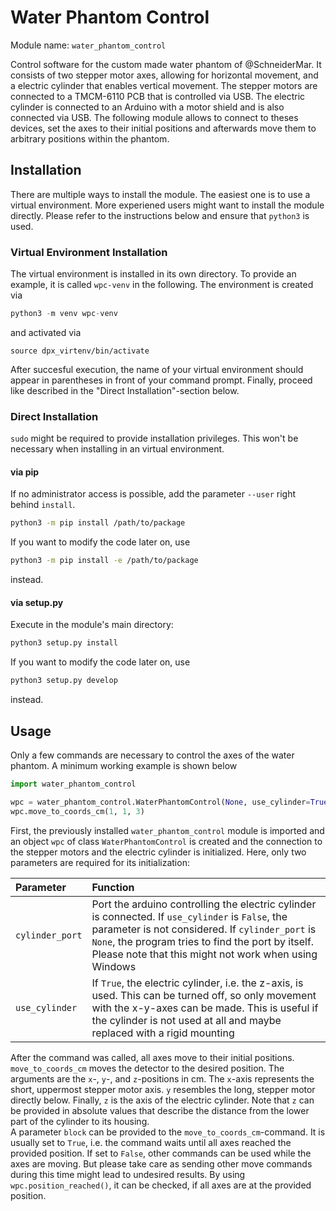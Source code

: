 # Water Phantom Control

Module name: `water_phantom_control`  

Control software for the custom made water phantom of @SchneiderMar. It consists of two stepper motor axes, allowing for horizontal movement, and a electric cylinder that enables vertical movement. The stepper motors are connected to a TMCM-6110 PCB that is controlled via USB. The electric cylinder is connected to an Arduino with a motor shield and is also connected via USB. The following module allows to connect to theses devices, set the axes to their initial positions and afterwards move them to arbitrary positions within the phantom. 

## Installation

There are multiple ways to install the module. The easiest one is to use a virtual environment. More experiened users might want to install the module directly. Please refer to the instructions below and ensure that `python3` is used.

### Virtual Environment Installation

The virtual environment is installed in its own directory. To provide an example, it is called `wpc-venv` in the following. The environment is created via

```python
python3 -m venv wpc-venv
```

and activated via

```
source dpx_virtenv/bin/activate
```

After succesful execution, the name of your virtual environment should appear in parentheses in front of your command prompt. Finally, proceed like described in the "Direct Installation"-section below.

### Direct Installation
`sudo` might be required to provide installation privileges. This won't be necessary when installing in an virtual environment.

#### via pip
If no administrator access is possible, add the parameter `--user` right behind `install`.

```bash
python3 -m pip install /path/to/package
```

If you want to modify the code later on, use

```bash
python3 -m pip install -e /path/to/package
```

instead.

#### via setup.py

Execute in the module's main directory:

```bash
python3 setup.py install
```

If you want to modify the code later on, use

```bash
python3 setup.py develop
```

instead.

## Usage

Only a few commands are necessary to control the axes of the water phantom. A minimum working example is shown below

```python
import water_phantom_control

wpc = water_phantom_control.WaterPhantomControl(None, use_cylinder=True)
wpc.move_to_coords_cm(1, 1, 3)
```

First, the previously installed `water_phantom_control` module is imported and an object `wpc` of class `WaterPhantomControl` is created and the connection to the stepper motors and the electric cylinder is initialized. Here, only two parameters are required for its initialization:

| Parameter | Function |
| :-------- | :------- |
| `cylinder_port` | Port the arduino controlling the electric cylinder is connected. If `use_cylinder` is `False`, the parameter is not considered. If `cylinder_port` is `None`, the program tries to find the port by itself. Please note that this might not work when using Windows |
| `use_cylinder` | If `True`, the electric cylinder, i.e. the z-axis, is used. This can be turned off, so only movement with the x-y-axes can be made. This is useful if the cylinder is not used at all and maybe replaced with a rigid mounting |

After the command was called, all axes move to their initial positions. `move_to_coords_cm` moves the detector to the desired position. The arguments are the `x`-, `y`-, and `z`-positions in cm. The `x`-axis represents the short, uppermost stepper motor axis. `y` resembles the long, stepper motor directly below. Finally, `z` is the axis of the electric cylinder. Note that `z` can be provided in absolute values that describe the distance from the lower part of the cylinder to its housing.  
A parameter `block` can be provided to the `move_to_coords_cm`-command. It is usually set to `True`, i.e. the command waits until all axes reached the provided position. If set to `False`, other commands can be used while the axes are moving. But please take care as sending other move commands during this time might lead to undesired results. By using `wpc.position_reached()`, it can be checked, if all axes are at the provided position.
